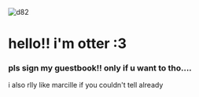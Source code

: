 ![d82](https://github.com/otterhop/otterhop/assets/81709214/b36c70aa-d0b7-4509-9a0e-f8107a1f54f0)
# hello!! i'm otter :3
### pls sign my guestbook!! only if u want to tho....
i also rlly like marcille if you couldn't tell already
